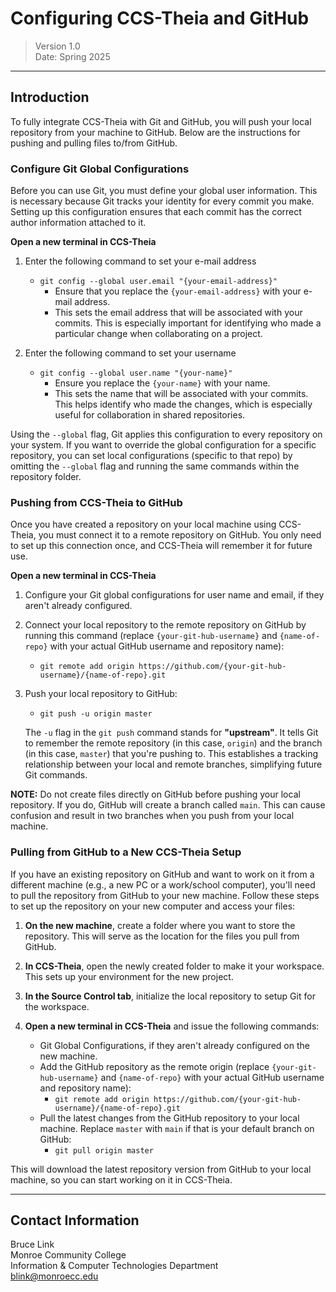 # Configuring CCS-Theia and GitHub
>Version 1.0  
>Date: Spring 2025
---
## Introduction
To fully integrate CCS-Theia with Git and GitHub, you will push your local repository from your machine to GitHub. Below are the instructions for pushing and pulling files to/from GitHub.

### Configure Git Global Configurations

Before you can use Git, you must define your global user information. This is necessary because Git tracks your identity for every commit you make. Setting up this configuration ensures that each commit has the correct author information attached to it.

 **Open a new terminal in CCS-Theia**
1. Enter the following command to set your e-mail address
   - `git config --global user.email "{your-email-address}"`
     - Ensure that you replace the `{your-email-address}` with your e-mail address.
     - This sets the email address that will be associated with your commits. This is especially important for identifying who made a particular change when collaborating on a project.
   
2. Enter the following command to set your username
   - `git config --global user.name "{your-name}"`
     - Ensure you replace the `{your-name}` with your name.
     - This sets the name that will be associated with your commits. This helps identify who made the changes, which is especially useful for collaboration in shared repositories.

Using the `--global` flag, Git applies this configuration to every repository on your system. If you want to override the global configuration for a specific repository, you can set local configurations (specific to that repo) by omitting the `--global` flag and running the same commands within the repository folder.


### Pushing from CCS-Theia to GitHub

Once you have created a repository on your local machine using CCS-Theia, you must connect it to a remote repository on GitHub. You only need to set up this connection once, and CCS-Theia will remember it for future use.

 **Open a new terminal in CCS-Theia**

1. Configure your Git global configurations for user name and email, if they aren't already configured.

2. Connect your local repository to the remote repository on GitHub by running this command (replace `{your-git-hub-username}` and `{name-of-repo}` with your actual GitHub username and repository name):
   - `git remote add origin https://github.com/{your-git-hub-username}/{name-of-repo}.git`

3. Push your local repository to GitHub:
   - `git push -u origin master`

    The `-u` flag in the `git push` command stands for **"upstream"**. It tells Git to remember the remote repository (in this case, `origin`) and the branch (in this case, `master`) that you're pushing to. This establishes a tracking relationship between your local and remote branches, simplifying future Git commands.

**NOTE:** Do not create files directly on GitHub before pushing your local repository. If you do, GitHub will create a branch called `main`. This can cause confusion and result in two branches when you push from your local machine.

### Pulling from GitHub to a New CCS-Theia Setup

If you have an existing repository on GitHub and want to work on it from a different machine (e.g., a new PC or a work/school computer), you'll need to pull the repository from GitHub to your new machine. Follow these steps to set up the repository on your new computer and access your files:

1. **On the new machine**, create a folder where you want to store the repository. This will serve as the location for the files you pull from GitHub.

2. **In CCS-Theia**, open the newly created folder to make it your workspace. This sets up your environment for the new project.

3. **In the Source Control tab**, initialize the local repository to setup Git for the workspace.

4. **Open a new terminal in CCS-Theia** and issue the following commands:
   - Git Global Configurations, if they aren't already configured on the new machine.
   - Add the GitHub repository as the remote origin (replace `{your-git-hub-username}` and `{name-of-repo}` with your actual GitHub username and repository name):
     - `git remote add origin https://github.com/{your-git-hub-username}/{name-of-repo}.git`
   - Pull the latest changes from the GitHub repository to your local machine. Replace `master` with `main` if that is your default branch on GitHub:
      - `git pull origin master`

This will download the latest repository version from GitHub to your local machine, so you can start working on it in CCS-Theia.

---
## Contact Information
Bruce Link  
Monroe Community College  
Information & Computer Technologies Department  
blink@monroecc.edu



